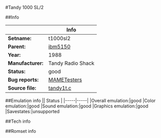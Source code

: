 #Tandy 1000 SL/2

##Info

||Info|
|-----|-----|
|**Setname:**|t1000sl2
|**Parent:**|[ibm5150](ibm5150.md)
|**Year:**|1988
|**Manufacturer:**|Tandy Radio Shack
|**Status:**|good
|**Bug reports:**|[MAMETesters](http://mametesters.org/view_all_set.php?type=1&temporary=y&search=tandy1t.c)
|**Source file:**|[tandy1t.c](https://github.com/mamedev/mame/blob/master/src/mess/drivers/tandy1t.c)

##Emulation info
|| Status |
|-----|-----|
|Overall emulation:|good
|Color emulation:|good
|Sound emulation:|good
|Graphics emulation:|good
|Savestates:|unsupported

##Tech info

##Romset info

<!--- START OF EDITED COMMENT DO NOT TOUCH TEXT ABOVE-->
